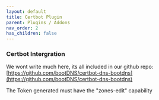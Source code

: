```yaml
---
layout: default
title: Certbot Plugin
parent: Plugins / Addons
nav_order: 2
has_children: false
---
```


### Certbot Intergration

We wont write much here, its all included in our github repo: [https://github.com/bootDNS/certbot-dns-bootdns](https://github.com/bootDNS/certbot-dns-bootdns)

The Token generated must have the "zones-edit" capability
